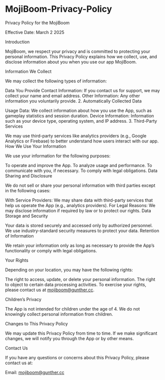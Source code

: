 # MojiBoom-Privacy-Policy

Privacy Policy for the MojiBoom

Effective Date: March 2 2025

Introduction

MojiBoom, we respect your privacy and is committed to protecting your personal information. This Privacy Policy explains how we collect, use, and disclose information about you when you use our app MojiBoom.

Information We Collect

We may collect the following types of information:

Data You Provide
Contact Information: If you contact us for support, we may collect your name and email address. Other Information: Any other information you voluntarily provide. 2. Automatically Collected Data

Usage Data: We collect information about how you use the App, such as gameplay statistics and session duration. Device Information: Information such as your device type, operating system, and IP address. 3. Third-Party Services

We may use third-party services like analytics providers (e.g., Google Analytics or Firebase) to better understand how users interact with our app. How We Use Your Information

We use your information for the following purposes:

To operate and improve the App. To analyze usage and performance. To communicate with you, if necessary. To comply with legal obligations. Data Sharing and Disclosure

We do not sell or share your personal information with third parties except in the following cases:

With Service Providers: We may share data with third-party services that help us operate the App (e.g., analytics providers). For Legal Reasons: We may disclose information if required by law or to protect our rights. Data Storage and Security

Your data is stored securely and accessed only by authorized personnel. We use industry-standard security measures to protect your data. Retention of Information

We retain your information only as long as necessary to provide the App’s functionality or comply with legal obligations.

Your Rights

Depending on your location, you may have the following rights:

The right to access, update, or delete your personal information. The right to object to certain data processing activities. To exercise your rights, please contact us at mojiboom@gunther.cc.

Children’s Privacy

The App is not intended for children under the age of 4. We do not knowingly collect personal information from children.

Changes to This Privacy Policy

We may update this Privacy Policy from time to time. If we make significant changes, we will notify you through the App or by other means.

Contact Us

If you have any questions or concerns about this Privacy Policy, please contact us at:

Email: mojiboom@gunther.cc
